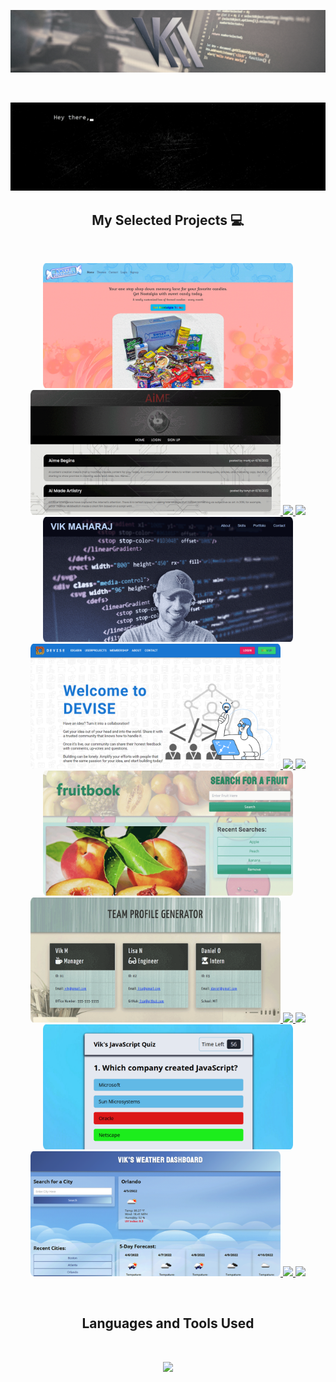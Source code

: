 ![Vik's Team Profile Generator Usage Example Video](src/vkm-header-banner-img-ver1.0.png)

<br />

![Vik's Readme GIF](src/readme-gif-ver1.0.gif)

<h2 align="center">My Selected Projects 💻</h2>
<br />


<p align="center">
  <a href="https://github.com/Vik-Maharaj/Sweet-Nostalgia"><img width="400" src="src/thumbnail-07.png" />
  <a href="https://github.com/Vik-Maharaj/tech-blog"><img width="400" src="src/thumbnail-08.png" />
 <a href="https://github.com/Vik-Maharaj/Sweet-Nostalgia">
  <img align="" src="https://github-readme-stats.vercel.app/api/pin/?username=Vik-Maharaj&repo=Sweet-Nostalgia&theme=default_repocard" />
</a>
  <a href="https://github.com/Vik-Maharaj/tech-blog">
  <img align="" src="https://github-readme-stats.vercel.app/api/pin/?username=Vik-Maharaj&repo=tech-blog&theme=default_repocard" />
</a>
  <a href="https://github.com/Vik-Maharaj/react-portfolio"><img width="400" src="src/thumbnail-01.png" />
  <a href="https://github.com/Vik-Maharaj/DEVise"><img width="400" src="src/thumbnail-09.png" />
 <a href="https://github.com/Vik-Maharaj/react-portfolio">
  <img align="" src="https://github-readme-stats.vercel.app/api/pin/?username=Vik-Maharaj&repo=react-portfolio&theme=default_repocard" />
</a>
  <a href="https://github.com/Vik-Maharaj/DEVise">
  <img align="" src="https://github-readme-stats.vercel.app/api/pin/?username=Vik-Maharaj&repo=DEVise&theme=default_repocard" />
</a>
  <a href="https://github.com/Vik-Maharaj/fruitbook"><img width="400" src="src/thumbnail-02.png" />
  <a href="https://github.com/Vik-Maharaj/team-profile-generator"><img width="400" src="src/thumbnail-04.png" />
  <a href="https://github.com/Vik-Maharaj/fruitbook">
  <img align="" src="https://github-readme-stats.vercel.app/api/pin/?username=Vik-Maharaj&repo=fruitbook&theme=default_repocard" />
</a>
<a href="https://github.com/Vik-Maharaj/team-profile-generator">
  <img align="" src="https://github-readme-stats.vercel.app/api/pin/?username=Vik-Maharaj&repo=team-profile-generator&theme=default_repocard" />
</a>
  <a href="https://github.com/Vik-Maharaj/code-quiz"><img width="400" src="src/thumbnail-05.png" />
  <a href="https://github.com/Vik-Maharaj/weather-dashboard"><img width="400" src="src/thumbnail-06.png" />
  <a href="https://github.com/Vik-Maharaj/code-quiz">
  <img align="" src="https://github-readme-stats.vercel.app/api/pin/?username=Vik-Maharaj&repo=code-quiz&theme=default_repocard" />
</a>
<a href="https://github.com/Vik-Maharaj/weather-dashboard">
  <img align="" src="https://github-readme-stats.vercel.app/api/pin/?username=Vik-Maharaj&repo=weather-dashboard&theme=default_repocard" />
</a>
</p>

<br />
<p>
<h2 align="center"> Languages and Tools Used</h2>
</p>

<br />


<p align="center">
  <a href="https://skillicons.dev">
    <img src="https://skillicons.dev/icons?i=react,js,html,css,express,jquery,mysql,mongodb,nodejs,git,bootstrap,ps,ai,ae,pr,vscode" />
  </a>
</p>
